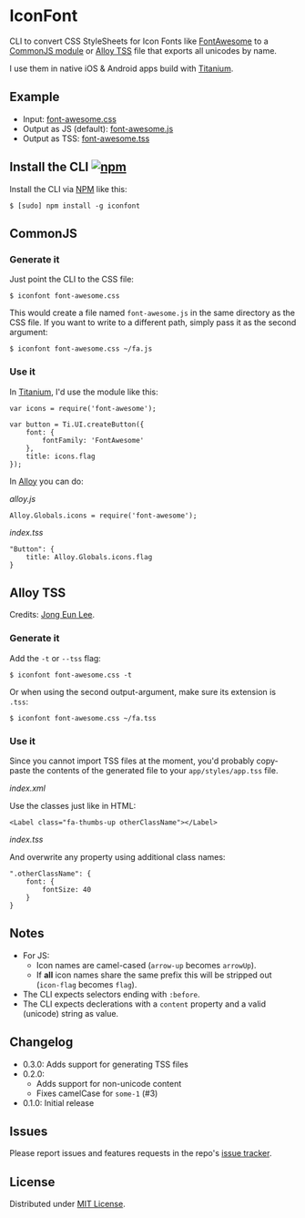 # IconFont
 
CLI to convert CSS StyleSheets for Icon Fonts like [FontAwesome](https://github.com/FortAwesome/Font-Awesome/blob/master/css/font-awesome.css) to a [CommonJS module](test/font-awesome.js) or [Alloy TSS](http://docs.appcelerator.com/titanium/latest/#!/guide/Alloy_Styles_and_Themes) file that exports all unicodes by name.

I use them in native iOS & Android apps build with [Titanium](http://appcelerator.com/titanium).

## Example

- Input: [font-awesome.css](test/font-awesome.css)
- Output as JS (default): [font-awesome.js](test/font-awesome.js)
- Output as TSS: [font-awesome.tss](test/font-awesome.tss)

## Install the CLI [![npm](http://img.shields.io/npm/v/iconfont.png)](https://www.npmjs.org/package/iconfont)

Install the CLI via [NPM](https://www.npmjs.org/package/iconfont) like this:

	$ [sudo] npm install -g iconfont

## CommonJS

### Generate it

Just point the CLI to the CSS file:

	$ iconfont font-awesome.css

This would create a file named `font-awesome.js` in the same directory as the CSS file. If you want to write to a different path, simply pass it as the second argument:

	$ iconfont font-awesome.css ~/fa.js
	
### Use it

In [Titanium](http://appcelerator.com/titanium), I'd use the module like this:

	var icons = require('font-awesome');
	
	var button = Ti.UI.createButton({
		font: {
			fontFamily: 'FontAwesome'
		},
		title: icons.flag
	});
	
In [Alloy](http://appcelerator.com/alloy) you can do:

*alloy.js*

	Alloy.Globals.icons = require('font-awesome');
	
*index.tss*

	"Button": {
		title: Alloy.Globals.icons.flag
	}
	
## Alloy TSS

Credits: [Jong Eun Lee](https://github.com/yomybaby).

### Generate it

Add the `-t` or `--tss` flag:

	$ iconfont font-awesome.css -t
	
Or when using the second output-argument, make sure its extension is `.tss`:

	$ iconfont font-awesome.css ~/fa.tss
	
### Use it

Since you cannot import TSS files at the moment, you'd probably copy-paste the contents of the generated file to your `app/styles/app.tss` file.

*index.xml*

Use the classes just like in HTML:

	<Label class="fa-thumbs-up otherClassName"></Label>
	
*index.tss*

And overwrite any property using additional class names:

	".otherClassName": {
		font: {
			fontSize: 40
		}
	}
	
## Notes

- For JS:
  - Icon names are camel-cased (`arrow-up` becomes `arrowUp`).
  - If **all** icon names share the same prefix this will be stripped out (`icon-flag` becomes `flag`).
- The CLI expects selectors ending with `:before`.
- The CLI expects declerations with a `content` property and a valid (unicode) string as value.

## Changelog

* 0.3.0: Adds support for generating TSS files
* 0.2.0:
	- Adds support for non-unicode content
	- Fixes camelCase for `some-1` (#3)
* 0.1.0: Initial release
	
## Issues

Please report issues and features requests in the repo's [issue tracker](https://github.com/fokkezb/IconFont/issues).

## License

Distributed under [MIT License](LICENSE).
